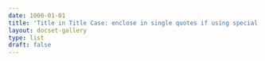 ```yaml
---
date: 1000-01-01
title: 'Title in Title Case: enclose in single quotes if using special characters'
layout: docset-gallery
type: list
draft: false
---
```


